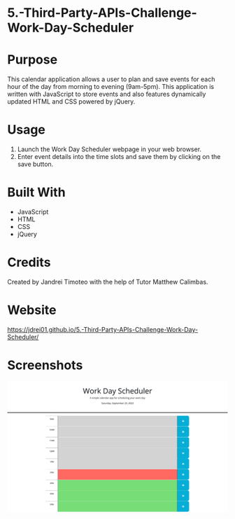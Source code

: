 # 5.-Third-Party-APIs-Challenge-Work-Day-Scheduler

# Purpose
This calendar application allows a user to plan and save events for each hour of the day from morning to evening (9am-5pm). This application is written with JavaScript to store events and also features dynamically updated HTML and CSS powered by jQuery.

# Usage
1. Launch the Work Day Scheduler webpage in your web browser.
2. Enter event details into the time slots and save them by clicking on the save button.

# Built With
* JavaScript
* HTML
* CSS
* jQuery

# Credits
Created by Jandrei Timoteo with the help of Tutor Matthew Calimbas.

# Website
https://jdrei01.github.io/5.-Third-Party-APIs-Challenge-Work-Day-Scheduler/

# Screenshots
![screenshot of deployed website](assets/Images/image1.png)